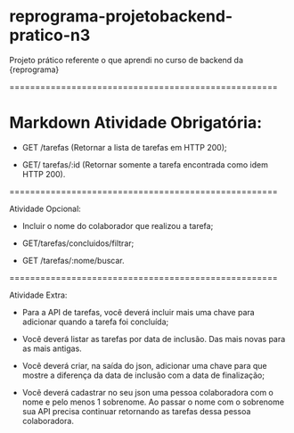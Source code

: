 # reprograma-projetobackend-pratico-n3
Projeto prático referente o que aprendi no curso de backend da {reprograma}

====================================================

# Markdown Atividade Obrigatória:

- GET /tarefas (Retornar a lista de tarefas em HTTP 200);

- GET/ tarefas/:id (Retornar somente a tarefa encontrada como idem HTTP 200).

====================================================

Atividade Opcional:

- Incluir o nome do colaborador que realizou a tarefa;

- GET/tarefas/concluidos/filtrar;

- GET /tarefas/:nome/buscar.

====================================================

Atividade Extra:


- Para a API de tarefas, você deverá incluir mais uma chave para adicionar quando a tarefa foi concluída;

- Você deverá listar as tarefas por data de inclusão. Das mais novas para as mais antigas.

- Você deverá criar, na saída do json, adicionar uma chave para que mostre a diferença da data de inclusão com a data de finalização;

- Você deverá cadastrar no seu json uma pessoa colaboradora com o nome e pelo menos 1 sobrenome. Ao passar o nome com o sobrenome sua API precisa continuar retornando as tarefas dessa pessoa colaboradora.
